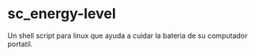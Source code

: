# sc_energy-level
Un shell script para linux que ayuda a cuidar la bateria de su computador portatil.
